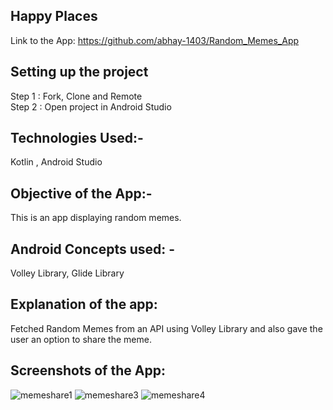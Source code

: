 ## Happy Places

Link to the App: https://github.com/abhay-1403/Random_Memes_App

## Setting up the project
Step 1 : Fork, Clone and Remote  
Step 2 : Open project in Android Studio
## Technologies Used:- 
Kotlin , Android Studio 
## Objective of the App:- 
This is an app displaying random memes.
## Android Concepts used: - 
Volley Library, Glide Library 
## Explanation of the app:
Fetched Random Memes from an API using Volley Library and also gave the user an option to
share the meme.


## Screenshots of the App:

![memeshare1](https://user-images.githubusercontent.com/83871414/119356060-9fc40380-bcc3-11eb-8772-4f9913a80df2.PNG)
![memeshare3](https://user-images.githubusercontent.com/83871414/119356068-a18dc700-bcc3-11eb-8573-abb8a3a27c01.PNG)
![memeshare4](https://user-images.githubusercontent.com/83871414/119356071-a2265d80-bcc3-11eb-8175-8916543216a2.PNG)
